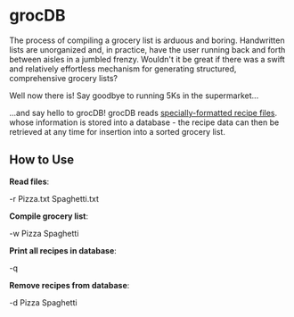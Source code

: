 # grocDB

The process of compiling a grocery list is arduous and boring. Handwritten lists are unorganized and, in practice, have the user running back and forth between aisles in a jumbled frenzy. Wouldn't it be great if there was a swift and relatively effortless mechanism for generating structured, comprehensive grocery lists?

Well now there is! Say goodbye to running 5Ks in the supermarket...

...and say hello to grocDB! grocDB reads <a href="https://github.com/nskins/grocDB/wiki/Recipe-File-Format">specially-formatted recipe files</a>. whose information is stored into a database - the recipe data can then be retrieved at any time for insertion into a sorted grocery list.

## How to Use

**Read files**: 

-r Pizza.txt Spaghetti.txt

**Compile grocery list**: 

-w Pizza Spaghetti

**Print all recipes in database**:

-q

**Remove recipes from database**: 

-d Pizza Spaghetti
